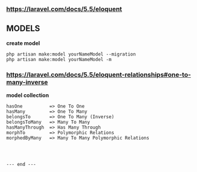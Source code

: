 ### https://laravel.com/docs/5.5/eloquent ###
## MODELS
__create model__

    php artisan make:model yourNameModel --migration
    php artisan make:model yourNameModel -m



### https://laravel.com/docs/5.5/eloquent-relationships#one-to-many-inverse ###
__model collection__

    hasOne          => One To One
    hasMany         => One To Many
    belongsTo       => One To Many (Inverse)
    belongsToMany   => Many To Many
    hasManyThrough  => Has Many Through
    morphTo         => Polymorphic Relations
    morphedByMany   => Many To Many Polymorphic Relations




    --- end ---